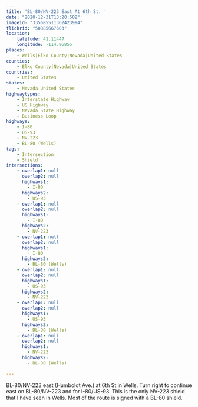 ```yaml
---
title: 'BL-80/NV-223 East At 6th St. '
date: "2020-12-31T13:20:50Z"
imageid: "335685511362423994"
flickrid: "50885667603"
location:
    latitude: 41.11447
    longitude: -114.96855
places:
    - Wells|Elko County|Nevada|United States
counties:
    - Elko County|Nevada|United States
countries:
    - United States
states:
    - Nevada|United States
highwaytypes:
    - Interstate Highway
    - US Highway
    - Nevada State Highway
    - Business Loop
highways:
    - I-80
    - US-93
    - NV-223
    - BL-80 (Wells)
tags:
    - Intersection
    - Shield
intersections:
    - overlap1: null
      overlap2: null
      highways1:
        - I-80
      highways2:
        - US-93
    - overlap1: null
      overlap2: null
      highways1:
        - I-80
      highways2:
        - NV-223
    - overlap1: null
      overlap2: null
      highways1:
        - I-80
      highways2:
        - BL-80 (Wells)
    - overlap1: null
      overlap2: null
      highways1:
        - US-93
      highways2:
        - NV-223
    - overlap1: null
      overlap2: null
      highways1:
        - US-93
      highways2:
        - BL-80 (Wells)
    - overlap1: null
      overlap2: null
      highways1:
        - NV-223
      highways2:
        - BL-80 (Wells)

---
```

BL-80/NV-223 east (Humboldt Ave.) at 6th St in Wells.  Turn right to continue east on BL-80/NV-223 and for I-80/US-93.  This is the only NV-223 shield that I have seen in Wells.  Most of the route is signed with a BL-80 shield.
